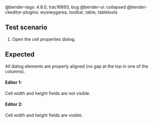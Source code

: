 @bender-tags: 4.8.0, trac16893, bug
@bender-ui: collapsed
@bender-ckeditor-plugins: wysiwygarea, toolbar, table, tabletools

## Test scenario

1. Open the cell properties dialog.

## Expected

All dialog elements are properly aligned (no gap at the top in one of the columns).

#### Editor 1:

Cell width and height fields are not visible. 

#### Editor 2:

Cell width and height fields are visible.
